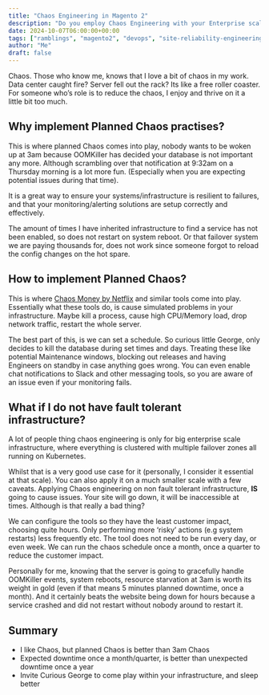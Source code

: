 ```yaml
---
title: "Chaos Engineering in Magento 2"
description: "Do you employ Chaos Engineering with your Enterprise scale stores? Where is why you should start restarting services and infrastructure at random."
date: 2024-10-07T06:00:00+00:00
tags: ["ramblings", "magento2", "devops", "site-reliability-engineering"]
author: "Me"
draft: false
---
```

Chaos. Those who know me, knows that I love a bit of chaos in my work. Data center caught fire? Server fell out the rack? Its like a free roller coaster. For someone who’s role is to reduce the chaos, I enjoy and thrive on it a little bit too much.

## Why implement Planned Chaos practises?

This is where planned Chaos comes into play, nobody wants to be woken up at 3am because OOMKiller has decided your database is not important any more. Although scrambling over that notification at 9:32am on a Thursday morning is a lot more fun. (Especially when you are expecting potential issues during that time). 

It is a great way to ensure your systems/infrastructure is resilient to failures, and that your monitoring/alerting solutions are setup correctly and effectively. 

The amount of times I have inherited infrastructure to find a service has not been enabled, so does not restart on system reboot. Or that failover system we are paying thousands for, does not work since someone forgot to reload the config changes on the hot spare. 

## How to implement Planned Chaos?

This is where [Chaos Money by Netflix](https://netflix.github.io/chaosmonkey/) and similar tools come into play. Essentially what these tools do, is cause simulated problems in your infrastructure. Maybe kill a process, cause high CPU/Memory load, drop network traffic, restart the whole server. 

The best part of this, is we can set a schedule. So curious little George, only decides to kill the database during set times and days. Treating these like potential Maintenance windows, blocking out releases and having Engineers on standby in case anything goes wrong. You can even enable chat notifications to Slack and other messaging tools, so you are aware of an issue even if your monitoring fails. 

## What if I do not have fault tolerant infrastructure?

A lot of people thing chaos engineering is only for big enterprise scale infrastructure, where everything is clustered with multiple failover zones all running on Kubernetes. 

Whilst that is a very good use case for it (personally, I consider it essential at that scale). You can also apply it on a much smaller scale with a few caveats. Applying Chaos engineering on non fault tolerant infrastructure, **IS** going to cause issues. Your site will go down, it will be inaccessible at times. Although is that really a bad thing? 

We can configure the tools so they have the least customer impact, choosing quite hours. Only performing more ‘risky’ actions (e.g system restarts) less frequently etc. The tool does not need to be run every day, or even week. We can run the chaos schedule once a month, once a quarter to reduce the customer impact. 

Personally for me, knowing that the server is going to gracefully handle OOMKiller events, system reboots, resource starvation at 3am is worth its weight in gold (even if that means 5 minutes planned downtime, once a month). And it certainly beats the website being down for hours because a service crashed and did not restart without nobody around to restart it. 

## Summary

- I like Chaos, but planned Chaos is better than 3am Chaos
- Expected downtime once a month/quarter, is better than unexpected downtime once a year
- Invite Curious George to come play within your infrastructure, and sleep better